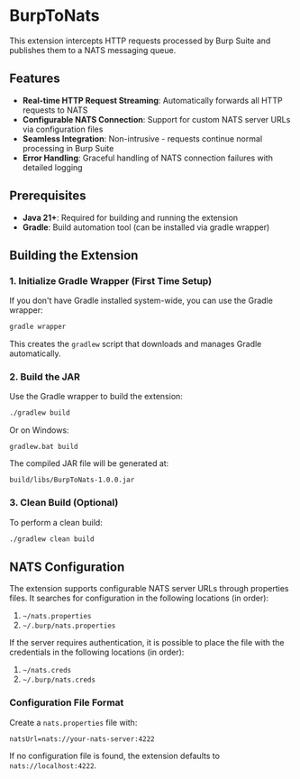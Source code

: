 # BurpToNats

This extension intercepts HTTP requests processed by Burp Suite and publishes them to a NATS messaging queue.

## Features

- **Real-time HTTP Request Streaming**: Automatically forwards all HTTP requests to NATS
- **Configurable NATS Connection**: Support for custom NATS server URLs via configuration files
- **Seamless Integration**: Non-intrusive - requests continue normal processing in Burp Suite
- **Error Handling**: Graceful handling of NATS connection failures with detailed logging

## Prerequisites

- **Java 21+**: Required for building and running the extension
- **Gradle**: Build automation tool (can be installed via gradle wrapper)

## Building the Extension

### 1. Initialize Gradle Wrapper (First Time Setup)

If you don't have Gradle installed system-wide, you can use the Gradle wrapper:

```bash
gradle wrapper
```

This creates the `gradlew` script that downloads and manages Gradle automatically.

### 2. Build the JAR

Use the Gradle wrapper to build the extension:

```bash
./gradlew build
```

Or on Windows:

```batch
gradlew.bat build
```

The compiled JAR file will be generated at:
```
build/libs/BurpToNats-1.0.0.jar
```

### 3. Clean Build (Optional)

To perform a clean build:

```bash
./gradlew clean build
```

## NATS Configuration

The extension supports configurable NATS server URLs through properties files. It searches for configuration in the following locations (in order):

1. `~/nats.properties`
2. `~/.burp/nats.properties`

If the server requires authentication, it is possible to place the file with the credentials in the following locations (in order):
1. `~/nats.creds`
2. `~/.burp/nats.creds`

### Configuration File Format

Create a `nats.properties` file with:

```properties
natsUrl=nats://your-nats-server:4222
```

If no configuration file is found, the extension defaults to `nats://localhost:4222`.
